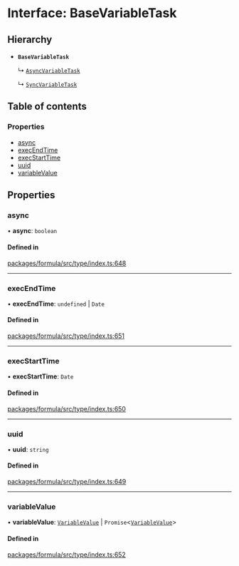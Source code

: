 # Interface: BaseVariableTask

## Hierarchy

- **`BaseVariableTask`**

  ↳ [`AsyncVariableTask`](AsyncVariableTask.md)

  ↳ [`SyncVariableTask`](SyncVariableTask.md)

## Table of contents

### Properties

- [async](BaseVariableTask.md#async)
- [execEndTime](BaseVariableTask.md#execendtime)
- [execStartTime](BaseVariableTask.md#execstarttime)
- [uuid](BaseVariableTask.md#uuid)
- [variableValue](BaseVariableTask.md#variablevalue)

## Properties

### <a id="async" name="async"></a> async

• **async**: `boolean`

#### Defined in

[packages/formula/src/type/index.ts:648](https://github.com/mashcard/mashcard/blob/main/packages/formula/src/type/index.ts#L648)

---

### <a id="execendtime" name="execendtime"></a> execEndTime

• **execEndTime**: `undefined` \| `Date`

#### Defined in

[packages/formula/src/type/index.ts:651](https://github.com/mashcard/mashcard/blob/main/packages/formula/src/type/index.ts#L651)

---

### <a id="execstarttime" name="execstarttime"></a> execStartTime

• **execStartTime**: `Date`

#### Defined in

[packages/formula/src/type/index.ts:650](https://github.com/mashcard/mashcard/blob/main/packages/formula/src/type/index.ts#L650)

---

### <a id="uuid" name="uuid"></a> uuid

• **uuid**: `string`

#### Defined in

[packages/formula/src/type/index.ts:649](https://github.com/mashcard/mashcard/blob/main/packages/formula/src/type/index.ts#L649)

---

### <a id="variablevalue" name="variablevalue"></a> variableValue

• **variableValue**: [`VariableValue`](../README.md#variablevalue) \| `Promise`<[`VariableValue`](../README.md#variablevalue)\>

#### Defined in

[packages/formula/src/type/index.ts:652](https://github.com/mashcard/mashcard/blob/main/packages/formula/src/type/index.ts#L652)
